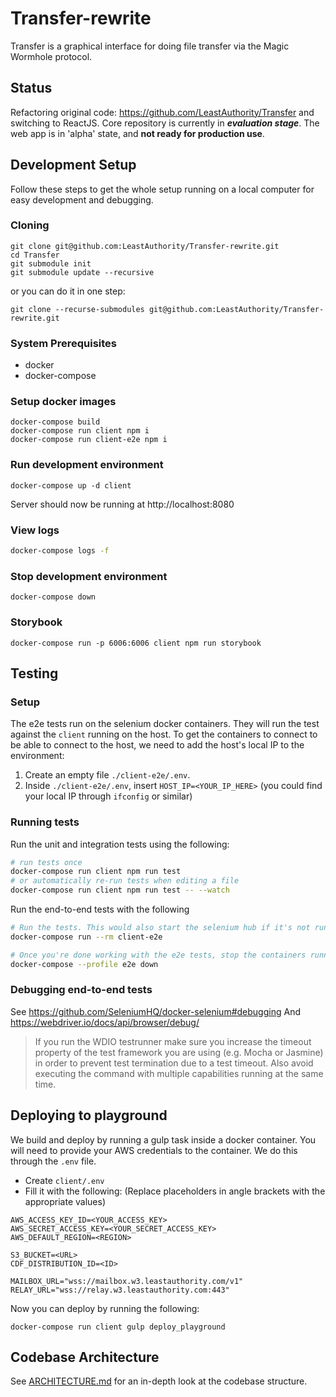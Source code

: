 # Transfer-rewrite

Transfer is a graphical interface for doing file transfer via the Magic Wormhole protocol.

## Status

Refactoring original code: https://github.com/LeastAuthority/Transfer and switching to ReactJS.
Core repository is currently in **_evaluation stage_**.
The web app is in 'alpha' state, and **not ready for production use**.

## Development Setup

Follow these steps to get the whole setup running on a local computer for easy development and debugging.

### Cloning

```
git clone git@github.com:LeastAuthority/Transfer-rewrite.git
cd Transfer
git submodule init
git submodule update --recursive
```

or you can do it in one step:

```
git clone --recurse-submodules git@github.com:LeastAuthority/Transfer-rewrite.git
```

### System Prerequisites

- docker
- docker-compose

### Setup docker images

```
docker-compose build
docker-compose run client npm i
docker-compose run client-e2e npm i
```

### Run development environment

```
docker-compose up -d client
```

Server should now be running at http://localhost:8080

### View logs

```sh
docker-compose logs -f
```

### Stop development environment

```
docker-compose down
```

### Storybook

```
docker-compose run -p 6006:6006 client npm run storybook
```

## Testing

### Setup

The e2e tests run on the selenium docker containers. They will run the test against the `client` running on the host.
To get the containers to connect to be able to connect to the host, we need to add the host's local IP to the environment:

1. Create an empty file `./client-e2e/.env`.
2. Inside `./client-e2e/.env`, insert `HOST_IP=<YOUR_IP_HERE>` (you could find your local IP through `ifconfig` or similar)

### Running tests

Run the unit and integration tests using the following:

```sh
# run tests once
docker-compose run client npm run test
# or automatically re-run tests when editing a file
docker-compose run client npm run test -- --watch
```

Run the end-to-end tests with the following

```sh
# Run the tests. This would also start the selenium hub if it's not running yet.
docker-compose run --rm client-e2e

# Once you're done working with the e2e tests, stop the containers running the selenium hub.
docker-compose --profile e2e down
```

### Debugging end-to-end tests

See https://github.com/SeleniumHQ/docker-selenium#debugging
And https://webdriver.io/docs/api/browser/debug/

> If you run the WDIO testrunner make sure you increase the timeout property of the test framework you are using (e.g. Mocha or Jasmine) in order to prevent test termination due to a test timeout. Also avoid executing the command with multiple capabilities running at the same time.

## Deploying to playground

We build and deploy by running a gulp task inside a docker container. You will need to provide your AWS credentials to the container. We do this through the `.env` file.

- Create `client/.env`
- Fill it with the following: (Replace placeholders in angle brackets with the appropriate values)

```
AWS_ACCESS_KEY_ID=<YOUR_ACCESS_KEY>
AWS_SECRET_ACCESS_KEY=<YOUR_SECRET_ACCESS_KEY>
AWS_DEFAULT_REGION=<REGION>

S3_BUCKET=<URL>
CDF_DISTRIBUTION_ID=<ID>

MAILBOX_URL="wss://mailbox.w3.leastauthority.com/v1"
RELAY_URL="wss://relay.w3.leastauthority.com:443"
```

Now you can deploy by running the following:

```
docker-compose run client gulp deploy_playground
```

## Codebase Architecture

See [ARCHITECTURE.md](/ARCHITECTURE.md) for an in-depth look at the codebase structure.
